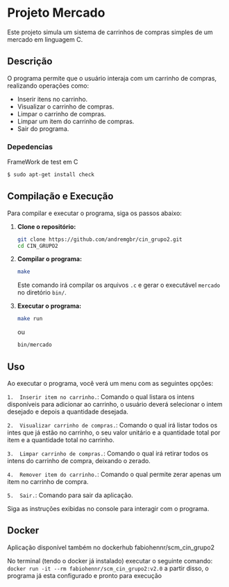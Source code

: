 # Projeto Mercado

Este projeto simula um sistema de carrinhos de compras simples de um mercado em linguagem C.

## Descrição

O programa permite que o usuário interaja com um carrinho de compras, realizando operações como:

* Inserir itens no carrinho.
* Visualizar o carrinho de compras.
* Limpar o carrinho de compras.
* Limpar um item do carrinho de compras.
* Sair do programa.

### Depedencias

FrameWork de test em C
```Bash
$ sudo apt-get install check
```

## Compilação e Execução

Para compilar e executar o programa, siga os passos abaixo:

1.  **Clone o repositório:**

    ```bash
    git clone https://github.com/andremgbr/cin_grupo2.git
    cd CIN_GRUPO2
    ```

2.  **Compilar o programa:**

    ```bash
    make
    ```

    Este comando irá compilar os arquivos `.c` e gerar o executável `mercado` no diretório `bin/`.

3.  **Executar o programa:**

    ```bash
    make run
    ```

    ou

    ```bash
    bin/mercado
    ```

## Uso

Ao executar o programa, você verá um menu com as seguintes opções:

```1.  Inserir item no carrinho.```: Comando o qual listara os intens disponíveis para adicionar ao carrinho, o usuário deverá
selecionar o intem desejado e depois a quantidade desejada.
  
```2.  Visualizar carrinho de compras.```: Comando o qual irá listar todos os intes que já estão no carrinho, o seu valor unitário
e a quantidade total por item e a quantidade total no carrinho.

```3.  Limpar carrinho de compras.```: Comando o qual irá retirar todos os intens do carrinho de compra, deixando o zerado.

```4.  Remover item do carrinho.```: Comando o qual permite zerar apenas um item no carrinho de compra.

```5.  Sair.```: Comando para sair da aplicação.

Siga as instruções exibidas no console para interagir com o programa.


## Docker

Aplicação disponível também no dockerhub fabiohennr/scm_cin_grupo2

No terminal (tendo o docker já instalado) executar o seguinte comando: 
```docker run -it --rm fabiohennr/scm_cin_grupo2:v2.0```
a partir disso, o programa já esta configurado e pronto para execução

